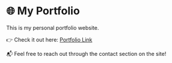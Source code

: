 # 🌐 My Portfolio

This is my personal portfolio website.  

👉 Check it out here: [Portfolio Link](https://portfolio-eta-gray-19i4f74jys.vercel.app/#projectstps://your-portfolio-link.com)  

📬 Feel free to reach out through the contact section on the site!
